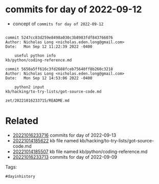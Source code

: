 # commits for day of 2022-09-12

- concept of `commits for day of 2022-09-12`

```

commit 5247cc83d259e8498a030c3b8983fdf843766076
Author: Nicholas Long <nicholas.eden.long@gmail.com>
Date:   Mon Sep 12 11:22:39 2022 -0400

    useful python info
kb/python/coding-reference.md

commit 5650a5ff616c3fd2688fceb75640ff8b260c3218
Author: Nicholas Long <nicholas.eden.long@gmail.com>
Date:   Mon Sep 12 14:53:06 2022 -0400

    python2 input
kb/hacking/to-try-lists/got-source-code.md
```

` zet/20221016233715/README.md `

# Related

- [20221016233716](/zet/20221016233716/README.md) commits for day of 2022-09-13
- [20221014185622](/zet/20221014185622/README.md) kb file named kb/hacking/to-try-lists/got-source-code.md
- [20221014185507](/zet/20221014185507/README.md) kb file named kb/python/coding-reference.md
- [20221016233713](/zet/20221016233713/README.md) commits for day of 2022-09-09

Tags:

    #dayinhistory
